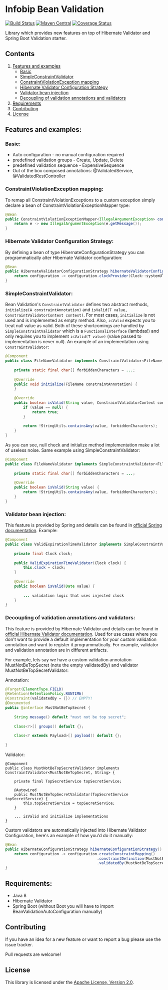 # Infobip Bean Validation

[![Build Status](https://travis-ci.org/infobip/infobip-bean-validation.svg?branch=master)](https://travis-ci.org/infobip/infobip-bean-validation)
[![Maven Central](https://maven-badges.herokuapp.com/maven-central/com.infobip/infobip-bean-validation-spring-boot-starter/badge.svg)](https://maven-badges.herokuapp.com/maven-central/com.infobip/infobip-bean-validation-spring-boot-starter)
[![Coverage Status](https://coveralls.io/repos/github/infobip/infobip-bean-validation/badge.svg?branch=master)](https://coveralls.io/github/infobip/infobip-bean-validation?branch=master)

Library which provides new features on top of Hibernate Validator and Spring Boot Validation starter.

## Contents

1. [Features and examples](#FeaturesAndExamples)
    * [Basic](#Basic)
    * [SimpleConstraintValidator](#SimpleConstraintValidator)
    * [ConstraintViolationException mapping](#ConstraintViolationExceptionMapping)
    * [Hibernate Validator Configuration Strategy](#HibernateValidatorConfigurationStrategy)
    * [Validator bean injection](#ValidatorBeanInjection)
    * [Decoupling of validation annotations and validators](#DecouplingOfValidationAnnotationsAndValidators)
2. [Requirements](#Requirements)
3. [Contributing](#Contributing)
4. [License](#License)

## <a name="FeaturesAndExamples"></a> Features and examples:

### <a name="Basic"></a> Basic:

 - Auto configuration - no manual configuration required
 - predefined validation groups - Create, Update, Delete
 - predefined validation sequence - ExpensiveSequence
 - Out of the box composed annotations: @ValidatedService, @ValidatedRestController
 
### <a name="ConstraintViolationExceptionMapping"></a> ConstraintViolationException mapping:

To remap all ConstraintViolationExceptions to a custom exception simply declare a bean of ConstraintViolationExceptionMapper type:

```java
@Bean
public ConstraintViolationExceptionMapper<IllegalArgumentException> constraintViolationExceptionMapper() {
    return e -> new IllegalArgumentException(e.getMessage());
}
```

### <a name="HibernateValidatorConfigurationStrategy"></a> Hibernate Validator Configuration Strategy:

By defining a bean of type HibernateConfigurationStrategy you can programmatically alter Hibernate Validator configuration:

```java
@Bean
public HibernateValidatorConfigurationStrategy hibernateValidatorConfigurationStrategy() {
    return configuration -> configuration.clockProvider(Clock::systemUTC);
}
```

### <a name="SimpleConstraintValidator"></a> SimpleConstraintValidator:
Bean Validation's `ConstraintValidator` defines two abstract methods, `initialize(A constraintAnnotation)` and 
`isValid(T value, ConstraintValidatorContext context)`.
For most cases, `initialize` is not used and is implemented as empty method. Also, `isValid` expects you to treat null 
value as valid. Both of these shortcomings are handled by `SimpleConstraintValidator` which is a `FunctionalInterface` 
(lambdas!) and only requires you to implement `isValid(T value)` (value passed to implementation is never null).
An example of an implementation using `ConstraintValidator`:

```java
@Component
public class FileNameValidator implements ConstraintValidator<FileName, String> {
 
    private static final char[] forbiddenCharacters = ...;
 
    @Override
    public void initialize(FileName constraintAnnotation) {
    }
 
    @Override
    public boolean isValid(String value, ConstraintValidatorContext context) {
        if (value == null) {
            return true;
        }
 
        return !StringUtils.containsAny(value, forbiddenCharacters);
    }
} 
```

As you can see, null check and initialize method implementation make a lot of useless noise.
Same example using SimpleConstraintValidator:

```java
@Component
public class FileNameValidator implements SimpleConstraintValidator<FileName, String> {
 
    private static final char[] forbiddenCharacters = ...;
 
    @Override
    public boolean isValid(String value) {
        return !StringUtils.containsAny(value, forbiddenCharacters);
    }
}
```

### <a name="ValidatorBeanInjection"></a> Validator bean injection:

This feature is provided by Spring and details can be found in [official Spring documentation](https://docs.spring.io/spring/docs/current/spring-framework-reference/core.html#validation-beanvalidation-spring-constraints).
Example:

```java
@Component
public class ValidExpirationTimeValidator implements SimpleConstraintValidator<ValidExpirationTime, Date> {
 
    private final Clock clock;
 
    public ValidExpirationTimeValidator(Clock clock) {
        this.clock = clock;
    }
 
    @Override
    public boolean isValid(Date value) {
 
        ... validation logic that uses injected clock
    }
}
```

### <a name="DecouplingOfValidationAnnotationsAndValidators"></a> Decoupling of validation annotations and validators:

This feature is provided by Hibernate Validator and details can be found in [official Hibernate Validator documentation](https://docs.jboss.org/hibernate/stable/validator/reference/en-US/html_single/#section-programmatic-constraint-definition).
Used for use cases where you don't want to provide a default implementation for your custom validation annotation and want to register it programmatically. For example, validator and validation annotation are in different artifacts.

For example, lets say we have a custom validation annotation MustNotBeTopSecret (note the empty validatedBy) and validator MustNotBeTopSecretValidator:

Annotation:
```java
@Target(ElementType.FIELD)
@Retention(RetentionPolicy.RUNTIME)
@Constraint(validatedBy = {}) // EMPTY!
@Documented
public @interface MustNotBeTopSecret {
 
    String message() default "must not be top secret";
 
    Class<?>[] groups() default {};
 
    Class<? extends Payload>[] payload() default {};
 
}
```
Validator:
```
@Component
public class MustNotBeTopSecretValidator implements ConstraintValidator<MustNotBeTopSecret, String> {
 
    private final TopSecretService topSecretService;
 
    @Autowired
    public MustNotBeTopSecretValidator(TopSecretService topSecretService) {
        this.topSecretService = topSecretService;
    }
 
    ... isValid and initialize implementations
}
```

Custom validators are automatically injected into Hibernate Validator Configuration, here's an example of how you'd do it manually:

```java
@Bean
public HibernateConfigurationStrategy hibernateConfigurationStrategy() {
    return configuration -> configuration.createConstraintMapping()
                                         .constraintDefinition(MustNotBeTopSecret.class)
                                         .validatedBy(MustNotBeTopSecretValidator.class);
}
```

## <a name="Requirements"></a> Requirements:

- Java 8
- Hibernate Validator
- Spring Boot (without Boot you will have to import BeanValidationAutoConfiguration manually)

## <a name="Contributing"></a> Contributing

If you have an idea for a new feature or want to report a bug please use the issue tracker.

Pull requests are welcome!

## <a name="License"></a> License

This library is licensed under the [Apache License, Version 2.0](http://www.apache.org/licenses/LICENSE-2.0).